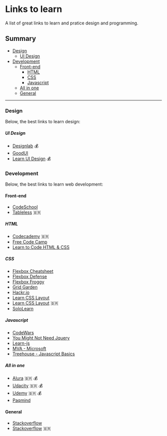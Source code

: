 # Links to learn
A list of great links to learn and pratice design and programming.

## Summary
- [Design](#design)
  - [UI Design](#ui-design)
- [Development](#development)
  - [Front-end](#front-end)
    - [HTML](#html)
    - [CSS](#css)
    - [Javascript](#javascript)
  - [All in one](#all-in-one)
  - [General](#general)
  
----

### Design
Below, the best links to learn design:

##### UI Design
- [Designlab](http://trydesignlab.com) :moneybag:
- [GoodUI](http://goodui.org/)
- [Learn UI Design](http://learnui.design/) :moneybag:

### Development
Below, the best links to learn web development:

#### Front-end
- [CodeSchool](https://www.codeschool.com/)
- [Tableless](https://tableless.com.br/) :brazil:

##### HTML
- [Codecademy](https://www.codecademy.com/pt-BR/learn/web) :brazil:
- [Free Code Camp](https://www.freecodecamp.com/)
- [Learn to Code HTML & CSS](http://learn.shayhowe.com/html-css/getting-to-know-html/)

##### CSS
- [Flexbox Cheatsheet](http://yoksel.github.io/flex-cheatsheet/)
- [Flexbox Defense](http://www.flexboxdefense.com/)
- [Flexbox Froggy](http://flexboxfroggy.com/)
- [Grid Garden](http://cssgridgarden.com/)
- [Hackr.io](https://hackr.io/tutorials/learn-css)
- [Learn CSS Layout](http://learnlayout.com/)
- [Learn CSS Layout](http://pt-pt.learnlayout.com/) :brazil:
- [SoloLearn](https://www.sololearn.com/Course/CSS/)

##### Javascript
- [CodeWars](https://www.codewars.com/)
- [You Might Not Need Jquery](http://youmightnotneedjquery.com/)
- [Learn-js](http://www.learn-js.org)
- [MVA - Microsoft](https://mva.microsoft.com/en-us/training-courses/javascript-fundamentals-for-absolute-beginners-14194)
- [Treehouse - Javascript Basics](https://teamtreehouse.com/library/javascript-basics)

##### All in one     
- [Alura](https://www.alura.com.br/) :brazil: :moneybag:
- [Udacity](https://br.udacity.com/) :brazil: :moneybag:
- [Udemy](https://www.udemy.com/) :brazil: :moneybag:
- [Paqmind](http://paqmind.com/)

#### General
- [Stackoverflow](http://stackoverflow.com/)
- [Stackoverflow](https://pt.stackoverflow.com/) :brazil:
